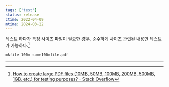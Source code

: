 ```yaml
---
tags: ['test']
status: release
ctime: 2022-04-09
mtime: 2024-03-22
---
```


테스트 하다가 특정 사이즈 파일이 필요한 경우. 순수하게 사이즈 관련된 내용만 테스트가 가능하다.[^1]

```bash
mkfile 100m some100mfile.pdf
```

---

[^1]: [How to create large PDF files (10MB, 50MB, 100MB, 200MB, 500MB, 1GB, etc.) for testing purposes? - Stack Overflow](https://stackoverflow.com/questions/5092518/how-to-create-large-pdf-files-10mb-50mb-100mb-200mb-500mb-1gb-etc-for-t)